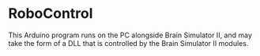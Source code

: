 # RoboControl
This Arduino program runs on the PC alongside Brain Simulator II, and may take the form of a DLL that is controlled by the Brain Simulator II modules.

